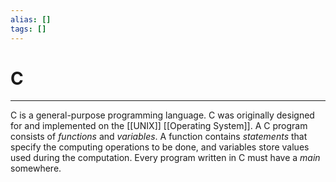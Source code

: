 ```yaml
---
alias: []
tags: []
---
```


# C
----
C is a general-purpose programming language. C was originally designed for and implemented on the [[UNIX]] [[Operating System]].
A C program consists of _functions_ and _variables_. A function contains _statements_ that specify the computing operations to be done, and variables store values used during the computation.
Every program written in C must have a _main_ somewhere.
